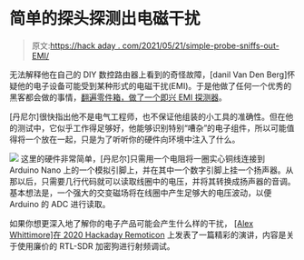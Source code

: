 # 简单的探头探测出电磁干扰

> 原文:[https://hack aday . com/2021/05/21/simple-probe-sniffs-out-EMI/](https://hackaday.com/2021/05/21/simple-probe-sniffs-out-emi/)

无法解释他在自己的 DIY 数控路由器上看到的奇怪故障，[danil Van Den Berg]怀疑他的电子设备可能受到某种形式的电磁干扰(EMI)。于是他做了任何一个优秀的黑客都会做的事情，[翻遍零件箱，做了一个即兴 EMI 探测器](https://daniel.dmvandenberg.nl/diy-electromagnetic-interference-detector/)。

[丹尼尔]很快指出他不是电气工程师，也不保证他组装的小工具的准确性。但在他的测试中，它似乎工作得足够好，他能够识别特别“嘈杂”的电子组件，所以可能值得将一个放在一起，只是为了听听你的硬件向环境中注入了什么。

[![](../Images/211bd40849cc25ea3b1529dfe40a45b7.png)](https://hackaday.com/wp-content/uploads/2021/05/emiprobe_detail.jpg) 这里的硬件非常简单，[丹尼尔]只需用一个电阻将一圈实心铜线连接到 Arduino Nano 上的一个模拟引脚上，并在其中一个数字引脚上挂一个扬声器。从那以后，只需要几行代码就可以读取线圈中的电压，并将其转换成扬声器的音调。基本想法是，一个强大的交变磁场将在线圈中产生足够大的电压波动，以便 Arduino 的 ADC 进行读取。

如果你想更深入地了解你的电子产品可能会产生什么样的干扰， [[Alex Whittimore]在 2020 Hackaday Remoticon](https://hackaday.com/2021/01/08/remoticon-video-basics-of-rf-emissions-debugging-workshop/) 上发表了一篇精彩的演讲，内容是关于使用廉价的 RTL-SDR 加密狗进行射频调试。
